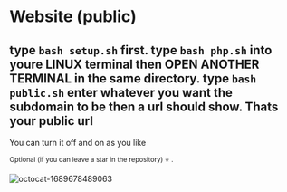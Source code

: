 # Website (public)

type `bash setup.sh` first.
type `bash php.sh` into youre **LINUX** terminal
then **OPEN ANOTHER TERMINAL** in the same directory.
type `bash public.sh`
enter whatever you want the subdomain to be
then a url should show.
Thats your public url
-----------------------------------------------------------------------------------------
You can turn it off and on as you like



<sub>Optional (if you can leave a star in the repository)  ⭐ .


![octocat-1689678489063](https://github.com/MMVonnSeek/WebSite/assets/89359847/852854e0-cdc5-46ee-aa3c-39843a0e3e3d)
